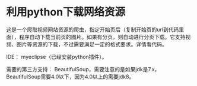 # 利用python下载网络资源

这是一个爬取视频网站资源的爬虫，指定开始页后（复制开始页的url到代码里面），程序自动下载当前页的图片。如果有分页，则自动进行分页下载。它支持视频、图片等资源的下载，不过需要满足一定的格式要求。详情看代码。

IDE：
myeclipse（已经安装python插件）。

需要的第三方支持：
BeautifulSoup，需要注意的是如果jdk是7.x，BeautifulSoup需要4.0以下，因为4.0以上的需要jdk8。




